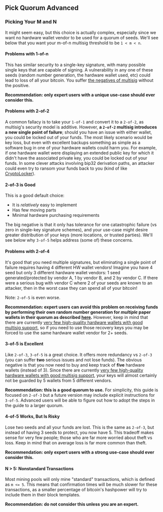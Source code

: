 ## Pick Quorum Advanced

### Picking Your M and N
It might seem easy, but this choice is actually complex, especially since we want no hardware wallet vendor to be used for a quorum of seeds.
We'll see below that you want your m-of-n multisig threshold to be `1 < m < n`.

#### Problems with 1-of-n
This has similar security to a single-key signature, with many possible single keys that are capable of signing.
A vulnerability in any one of these seeds (random number generation, the hardware wallet used, etc) could lead to loss of all your bitcoin.
You suffer [the negatives of multisig](#multisig) without the positive.

**Recommendation: only expert users with a unique use-case should ever consider this.**

#### Problems with 2-of-2
A common fallacy is to take your `1-of-1` and convert it to a `2-of-2`, as multisig's security model is additive.
However, **a `2-of-2` multisig introduces a new single point of failure**; should you have an issue with either wallet, you could be locked out of your funds.
The most likely scenario would be key loss, but even with excellent backups something as simple as a software bug in one of your hardware wallets could harm you.
For example, if one hardware wallet were displaying an extended public key for which it didn't have the associated private key, you could be locked out of your funds.
In some clever attacks involving bip32 derivation paths, an attacker could even try to ransom your funds back to you (kind of like [CryptoLocker](https://en.wikipedia.org/wiki/CryptoLocker)).

#### 2-of-3 is Good
This is a good default choice:

* It is _relatively_ easy to implement
* Has few moving parts
* Minimal hardware purchasing requirements

The big negative is that it only has tolerance for one catastrophic failure (vs zero in single-key signature schemes), and your use-case might desire greater distribution of your keys (more locations, or trusted parties). We'll see below why `3-of-5` helps address (some of) these concerns.

#### Problems with 2-of-4
It's good that you need multiple signatures, but eliminating a single point of failure requires having 4 different HW wallet vendors!
Imagine you have 4 seed but only 3 different hardware wallet vendors: 1 seed generated/protected by vendor A, 1 by vendor B,  and 2 by vendor C.
If there were a serious bug with vendor C where 2 of your seeds are known to an attacker, then in the worst case they can spend all of your bitcoin!

Note: `2-of-5` is even worse.

**Recommendation: expert users can avoid this problem on receiving funds by performing their own random number generation for *multiple* paper wallets in their quorum as described [here](setup-wallets/paper).**
However, keep in mind that there are currently [very few high-quality hardware wallets with good multisig support](#hardware-wallet-vendors), so if you need to use those recovery keys you may be forced to use the same hardware wallet vendor for 2+ seeds.


#### 3-of-5 is Excellent
Like `2-of-3`, `3-of-5` is a great choice.
It offers more redundancy vs `2-of-3` (you can suffer **two** serious issues and not lose funds).
The obvious negative is that you now need to buy and keep track of **five** hardware wallets (instead of 3).
Since there are currently [very few high-quality hardware wallets with good multisig support](#hardware-wallet-vendors), your keys will almost certainly not be guarded by 5 wallets from 5 different vendors.

**Recommendation: this is a good quorum to use.**
For simplicity, this guide is focused on `2-of-3` but a future version may include explicit instructions for `3-of-5`.
Advanced users will be able to figure out how to adopt the steps in the guide to a larger quorum.

#### 4-of-5 Works, But Is Risky
Lose two seeds and all your funds are lost.
This is the same as `2-of-3`, but instead of having 3 seeds to protect, you now have 5.
This tradeoff makes sense for very few people; those who are far more worried about theft vs loss.
Keep in mind that on average loss is far more common than theft.

**Recommendation: only expert users with a strong use-case should ever consider this.**

#### N > 5: Nonstandard Transactions
Most mining pools will only mine "standard" transactions, which is defined as `m <= 5`.
This means that confirmation times will be much slower for these transactions, as a smaller percentage of bitcoin's hashpower will try to include them in their block templates.

**Recommendation: do not consider this unless you are an expert.**
